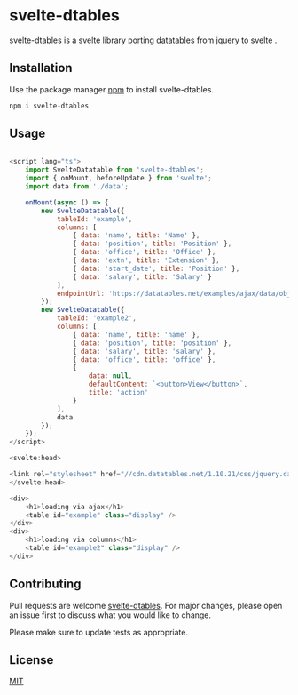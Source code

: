 # svelte-dtables

svelte-dtables is a svelte library porting [datatables](https://datatables.net/) from jquery to svelte .

## Installation

Use the package manager [npm](https://www.npmjs.com/) to install svelte-dtables.

```bash
npm i svelte-dtables
```

## Usage

```javascript

<script lang="ts">
	import SvelteDatatable from 'svelte-dtables';
	import { onMount, beforeUpdate } from 'svelte';
	import data from './data';

	onMount(async () => {
		new SvelteDatatable({
			tableId: 'example',
			columns: [
				{ data: 'name', title: 'Name' },
				{ data: 'position', title: 'Position' },
				{ data: 'office', title: 'Office' },
				{ data: 'extn', title: 'Extension' },
				{ data: 'start_date', title: 'Position' },
				{ data: 'salary', title: 'Salary' }
			],
			endpointUrl: 'https://datatables.net/examples/ajax/data/objects.txt?_=1651824124178'
		});
		new SvelteDatatable({
			tableId: 'example2',
			columns: [
				{ data: 'name', title: 'name' },
				{ data: 'position', title: 'position' },
				{ data: 'salary', title: 'salary' },
				{ data: 'office', title: 'office' },
				{
					data: null,
					defaultContent: `<button>View</button>`,
					title: 'action'
				}
			],
			data
		});
	});
</script>

<svelte:head>

<link rel="stylesheet" href="//cdn.datatables.net/1.10.21/css/jquery.dataTables.min.css" />
</svelte:head>

<div>
	<h1>loading via ajax</h1>
	<table id="example" class="display" />
</div>
<div>
	<h1>loading via columns</h1>
	<table id="example2" class="display" />
</div>

```

## Contributing

Pull requests are welcome [svelte-dtables](https://github.com/davidmungai/svelte-dtables). For major changes, please open an issue first to discuss what you would like to change.

Please make sure to update tests as appropriate.

## License

[MIT](https://choosealicense.com/licenses/mit/)

